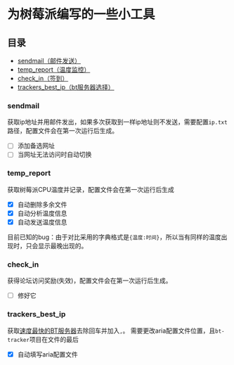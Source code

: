 # 为树莓派编写的一些小工具

## 目录
* [sendmail（邮件发送）](#sendmail)
* [temp_report（温度监控）](#temp_report)
* [check_in（签到）](#check_in)
* [trackers_best_ip（bt服务器选择）](#trackers_best_ip)
### sendmail
获取ip地址并用邮件发出，如果多次获取到一样ip地址则不发送，需要配置`ip.txt`路径，配置文件会在第一次运行后生成。

- [ ] 添加备选网址
- [ ] 当网址无法访问时自动切换

### temp_report
获取树莓派CPU温度并记录，配置文件会在第一次运行后生成
- [x] 自动删除多余文件
- [x] 自动分析温度信息
- [x] 自动发送温度信息

目前已知的bug：由于对比采用的字典格式是`{温度:时间}`，所以当有同样的温度出现时，只会显示最晚出现的。

### check_in
获得论坛访问奖励(失效)，配置文件会在第一次运行后生成。
- [ ] 修好它

### trackers_best_ip
获取[速度最快的BT服务器](https://github.com/ngosang/trackerslist)去除回车并加入`,`。
需要更改aria配置文件位置，且`bt-tracker`项目在文件的最后
- [x] 自动填写aria配置文件
